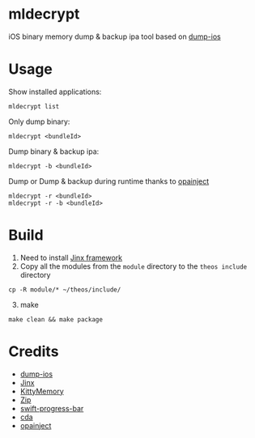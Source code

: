 # mldecrypt
iOS binary memory dump & backup ipa tool based on  [dump-ios](https://codeshare.frida.re/@lichao890427/dump-ios/)

# Usage
Show installed applications:
```
mldecrypt list
```

Only dump binary:
```
mldecrypt <bundleId>
```

Dump binary & backup ipa:
```
mldecrypt -b <bundleId>
```

Dump or Dump & backup during runtime thanks to [opainject](https://github.com/opa334/opainject)
```
mldecrypt -r <bundleId>
mldecrypt -r -b <bundleId>
```

# Build
1. Need to install [Jinx framework](https://github.com/Paisseon/Jinx)<br>
2. Copy all the modules from the `module` directory to the `theos include` directory
```
cp -R module/* ~/theos/include/
```
3. make
```
make clean && make package
```

# Credits
- [dump-ios](https://codeshare.frida.re/@lichao890427/dump-ios/)
- [Jinx](https://github.com/Paisseon/Jinx)
- [KittyMemory](https://github.com/MJx0/KittyMemory)
- [Zip](https://github.com/marmelroy/Zip.git)
- [swift-progress-bar](https://github.com/nsscreencast/469-swift-command-line-progress-bar)
- [cda](https://github.com/ay-kay/cda)
- [opainject](https://github.com/opa334/opainject)
